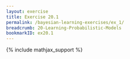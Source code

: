 ```yaml
---
layout: exercise
title: Exercise 20.1
permalink: /bayesian-learning-exercises/ex_1/
breadcrumb: 20-Learning-Probabilistic-Models
bookmarkID: ex20.1
---
```


{% include mathjax_support %}
